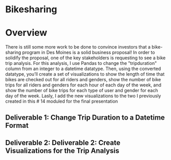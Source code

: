 # Bikesharing

# Overview
There is still some more work to be done to convince investors that a bike-sharing program in Des Moines is a solid business proposal! In order to solidify the proposal, one of the key stakeholders is requesting to see a bike trip analysis. For this analysis, I use Pandas to change the "tripduration" column from an integer to a datetime datatype. Then, using the converted datatype, you’ll create a set of visualizations to show the length of time that bikes are checked out for all riders and genders, show the number of bike trips for all riders and genders for each hour of each day of the week, and show the number of bike trips for each type of user and gender for each day of the week. Lasly, I add the new visualizations to the two I previously created in this # 14 moduled for the final presentation 

## Deliverable 1: Change Trip Duration to a Datetime Format

## Deliverable 2: Deliverable 2: Create Visualizations for the Trip Analysis
